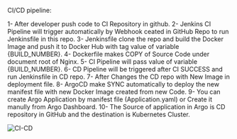 CI/CD pipeline:

1- After developer push code to CI Repository in github.
2- Jenkins CI Pipeline will trigger automatically by Webhook ceated in GitHub Repo to run Jenkinsfile in this repo.
3- Jenkinsfile clone the repo and build the Docker Image and push it to Docker Hub with tag value of variable {BUILD_NUMBER}.
4- Dockerfile makes COPY of Source Code under document root of Nginx.
5- CI Pipeline will pass value of variable {BUILD_NUMBER}.
6- CD Pipeline will be triggered after CI SUCCESS and run Jenkinsfile in CD repo.
7- After Changes the CD repo with New Image in deployment file.
8- ArgoCD make SYNC automatically to deploy the new manifest file with new Docker Image created from new Code.
9- You can create Argo Application by manifest file (Application.yaml) or Create it manully from Argo Dashboard.
10- The Source of application in Argo is CD repository in GitHub and the destination is Kubernetes Cluster.


![CI-CD](https://github.com/MahmoudG27/CI-APP/assets/133862420/01cecac8-8396-4424-a404-70a5d74b9b55)
